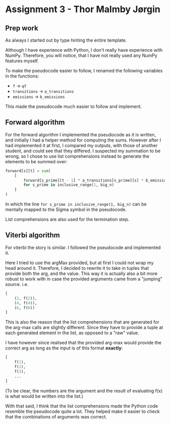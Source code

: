 # Assignment 3 - Thor Malmby Jørgin

## Prep work

As always I started out by type hinting the entire template.

Although I have experience with Python, I don't really have experience with NumPy.
Therefore, you will notice, that I have not really used any NumPy features myself.

To make the pseudocode easier to follow, I renamed the following variables in the functions:

- `f` &rarr; `qf`
- `transitions` &rarr; `a_transitions`
- `emissions` &rarr; `b_emissions`

This made the pseudocode much easier to follow and implement.

## Forward algorithm

For the forward algorithm I implemented the pseudocode as it is written,
and initially I had a helper method for computing the sums.
However after I had implemented it at first, I compared my outputs,
with those of another student, and could see that they differed.
I suspected my summation to be wrong,
so I chose to use list comprehensions instead to generate the elements to be summed over:

```python
forward[s][t] = sum(
    [
        forward[s_prime][t - 1] * a_transitions[s_prime][s] * b_emissions[s][observations[t]]
        for s_prime in inclusive_range(1, big_n)
    ]
)
```

In which the line `for s_prime in inclusive_range(1, big_n)` 
can be mentally mapped to the Sigma symbol in the pseudocode.

List comprehensions are also used for the termination step.

## Viterbi algorithm
For viterbi  the story is similar. I followed the pseudocode and implemented it.

Here I tried to use the argMax provided, but at first I could not wrap my head around it.
Therefore, I decided to rewrite it to take in tuples that provide both the arg, and the value. 
This way it is actually also a bit more robust to work with in case the provided arguments came from a "jumping" source.
i.e. 
```python
[
    (2, f(2)), 
    (4, f(4)),
    (6, f(6))
]
```

This is also the reason that the list comprehensions that are generated for the arg-max calls are slightly different.
Since they have to provide a tuple at each generated element in the list, as opposed to a "raw" value.

I have however since realised that the provided arg-max would provide the correct arg as long as the input is of this format **exactly**:
```python
[
    f(1), 
    f(2),
    f(3),
    ...
]
```
(To be clear, the numbers are the argument and the result of evaluating f(x) is what would be written into the list.)

With that said, I think that the list comprehensions made the Python code resemble the pseudocode quite a lot.
They helped make it easier to check that the combinations of arguments was correct.